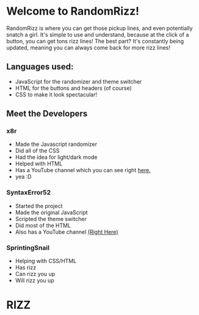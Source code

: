 # Welcome to RandomRizz!
RandomRizz is where you can get those pickup lines, and even potentially snatch a girl. It's simple to use and understand, because at the click of a button, you can get tons rizz lines! The best part? It's constantly being updated, meaning you can always come back for more rizz lines!

## Languages used:
- JavaScript for the randomizer and theme switcher
- HTML for the buttons and headers (of course)
- CSS to make it look spectacular!

## Meet the Developers

### x8r
- Made the Javascript randomizer
- Did all of the CSS
- Had the idea for light/dark mode
- Helped with HTML
- Has a YouTube channel which you can see right [here.](https://youtube.com/@cobblesteve.official)
- yea :D

### SyntaxError52
- Started the project
- Made the original JavaScript
- Scripted the theme switcher
- Did most of the HTML
- Also has a YouTube channel [(Right Here)](https://youtube.com/@syntax.error.history.)

### SprintingSnail
- Helping with CSS/HTML
- Has rizz
- Can rizz you up
- Will rizz you up
# RIZZ
